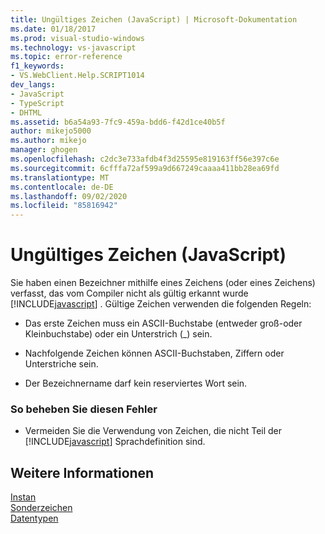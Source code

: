 ```yaml
---
title: Ungültiges Zeichen (JavaScript) | Microsoft-Dokumentation
ms.date: 01/18/2017
ms.prod: visual-studio-windows
ms.technology: vs-javascript
ms.topic: error-reference
f1_keywords:
- VS.WebClient.Help.SCRIPT1014
dev_langs:
- JavaScript
- TypeScript
- DHTML
ms.assetid: b6a54a93-7fc9-459a-bdd6-f42d1ce40b5f
author: mikejo5000
ms.author: mikejo
manager: ghogen
ms.openlocfilehash: c2dc3e733afdb4f3d25595e819163ff56e397c6e
ms.sourcegitcommit: 6cfffa72af599a9d667249caaaa411bb28ea69fd
ms.translationtype: MT
ms.contentlocale: de-DE
ms.lasthandoff: 09/02/2020
ms.locfileid: "85816942"
---
```

# <a name="invalid-character-javascript"></a>Ungültiges Zeichen (JavaScript)
Sie haben einen Bezeichner mithilfe eines Zeichens (oder eines Zeichens) verfasst, das vom Compiler nicht als gültig erkannt wurde [!INCLUDE[javascript](../../javascript/includes/javascript-md.md)] . Gültige Zeichen verwenden die folgenden Regeln:  
  
- Das erste Zeichen muss ein ASCII-Buchstabe (entweder groß-oder Kleinbuchstabe) oder ein Unterstrich (_) sein.  
  
- Nachfolgende Zeichen können ASCII-Buchstaben, Ziffern oder Unterstriche sein.  
  
- Der Bezeichnername darf kein reserviertes Wort sein.  
  
### <a name="to-correct-this-error"></a>So beheben Sie diesen Fehler  
  
- Vermeiden Sie die Verwendung von Zeichen, die nicht Teil der [!INCLUDE[javascript](../../javascript/includes/javascript-md.md)] Sprachdefinition sind.  
  
## <a name="see-also"></a>Weitere Informationen  
 [Instan](../../javascript/variables-javascript.md)   
 [Sonderzeichen](../../javascript/advanced/special-characters-javascript.md)   
 [Datentypen](../../javascript/data-types-javascript.md)